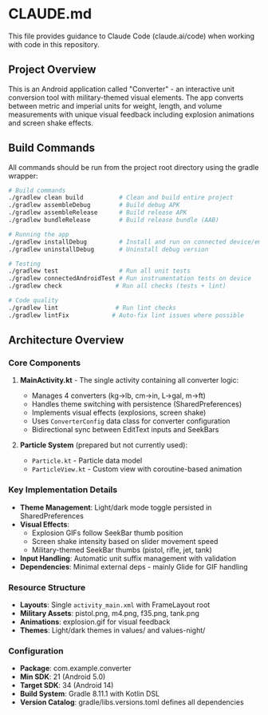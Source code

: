 # CLAUDE.md

This file provides guidance to Claude Code (claude.ai/code) when working with code in this repository.

## Project Overview

This is an Android application called "Converter" - an interactive unit conversion tool with military-themed visual elements. The app converts between metric and imperial units for weight, length, and volume measurements with unique visual feedback including explosion animations and screen shake effects.

## Build Commands

All commands should be run from the project root directory using the gradle wrapper:

```bash
# Build commands
./gradlew clean build          # Clean and build entire project
./gradlew assembleDebug        # Build debug APK
./gradlew assembleRelease      # Build release APK
./gradlew bundleRelease        # Build release bundle (AAB)

# Running the app
./gradlew installDebug         # Install and run on connected device/emulator
./gradlew uninstallDebug       # Uninstall debug version

# Testing
./gradlew test                 # Run all unit tests
./gradlew connectedAndroidTest # Run instrumentation tests on device
./gradlew check               # Run all checks (tests + lint)

# Code quality
./gradlew lint                # Run lint checks
./gradlew lintFix            # Auto-fix lint issues where possible
```

## Architecture Overview

### Core Components

1. **MainActivity.kt** - The single activity containing all converter logic:
   - Manages 4 converters (kg→lb, cm→in, L→gal, m→ft)
   - Handles theme switching with persistence (SharedPreferences)
   - Implements visual effects (explosions, screen shake)
   - Uses `ConverterConfig` data class for converter configuration
   - Bidirectional sync between EditText inputs and SeekBars

2. **Particle System** (prepared but not currently used):
   - `Particle.kt` - Particle data model
   - `ParticleView.kt` - Custom view with coroutine-based animation

### Key Implementation Details

- **Theme Management**: Light/dark mode toggle persisted in SharedPreferences
- **Visual Effects**: 
  - Explosion GIFs follow SeekBar thumb position
  - Screen shake intensity based on slider movement speed
  - Military-themed SeekBar thumbs (pistol, rifle, jet, tank)
- **Input Handling**: Automatic unit suffix management with validation
- **Dependencies**: Minimal external deps - mainly Glide for GIF handling

### Resource Structure

- **Layouts**: Single `activity_main.xml` with FrameLayout root
- **Military Assets**: pistol.png, m4.png, f35.png, tank.png
- **Animations**: explosion.gif for visual feedback
- **Themes**: Light/dark themes in values/ and values-night/

### Configuration

- **Package**: com.example.converter
- **Min SDK**: 21 (Android 5.0)
- **Target SDK**: 34 (Android 14)
- **Build System**: Gradle 8.11.1 with Kotlin DSL
- **Version Catalog**: gradle/libs.versions.toml defines all dependencies
